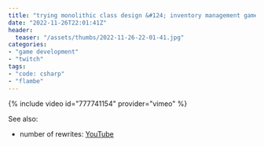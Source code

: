 ```yaml
---
title: "trying monolithic class design &#124; inventory management game"
date: "2022-11-26T22:01:41Z"
header:
  teaser: "/assets/thumbs/2022-11-26-22-01-41.jpg"
categories:
- "game development"
- "twitch"
tags:
- "code: csharp"
- "flambe"
---
```

{% include video id="777741154" provider="vimeo" %}

See also:
* number of rewrites: [YouTube](https://www.youtube.com/watch?v=gz-ACunh_Fo)